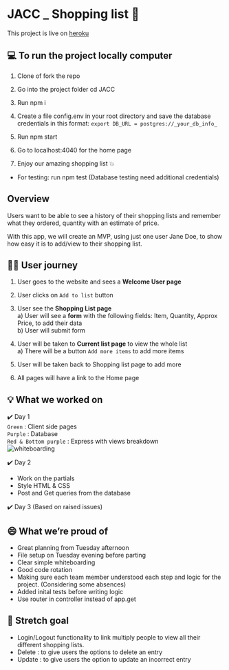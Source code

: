 # JACC _ Shopping list :purse:
This project is live on [heroku](https://jacc-shopping.herokuapp.com/)

## :computer: To run the project locally computer 
1. Clone of fork the repo

2. Go into the project folder cd JACC

3. Run npm i

4. Create a file config.env in your root directory and save the database credentials in this format:
```export DB_URL = postgres://_your_db_info_```
5. Run npm start

6. Go to localhost:4040 for the home page

7. Enjoy our amazing shopping list :boom:

- For testing: run npm test (Database testing need additional credentials)

## Overview
Users want to be able to see a history of their shopping lists and remember what they ordered, quantity with an estimate of price.

With this app, we will create an MVP, using just one user Jane Doe, to show how easy it is to add/view to their shopping list.

## :ok_woman: User journey
1. User goes to the website and sees a **Welcome User page**

2. User clicks on ` Add to list ` button

3. User see the **Shopping List page**
  <br>a) User will see a **form** with the following fields: Item, Quantity, Approx Price, to add their data
  <br>b) User will submit form
  
4. User will be taken to **Current list page** to view the whole list
  <br>a) There will be a button ` Add more items ` to add more items
  
5. User will be taken back to Shopping list page to add more

6. All pages will have a link to the Home page

## :bulb: What we worked on
:heavy_check_mark: Day 1<br>
`Green` : Client side pages<br>
`Purple` : Database<br>
`Red & Bottom purple` : Express with views breakdown<br>
![whiteboarding](https://user-images.githubusercontent.com/36998110/50238746-25874a80-03b8-11e9-8a0f-374860479dc1.png)
  
:heavy_check_mark: Day 2
- Work on the partials
- Style HTML & CSS 
- Post and Get queries from the database

:heavy_check_mark: Day 3 (Based on raised issues)

## :smile: What we’re proud of 
- Great planning from Tuesday afternoon
- File setup on Tuesday evening before parting
- Clear simple whiteboarding
- Good code rotation
- Making sure each team member understood each step and logic for the project. (Considering some absences)
- Added inital tests before writing logic
- Use router in controller instead of app.get

## :muscle: Stretch goal
- Login/Logout functionality to link multiply people to view all their different shopping lists.
- Delete : to give users the options to delete an entry
- Update : to give users the option to update an incorrect entry

